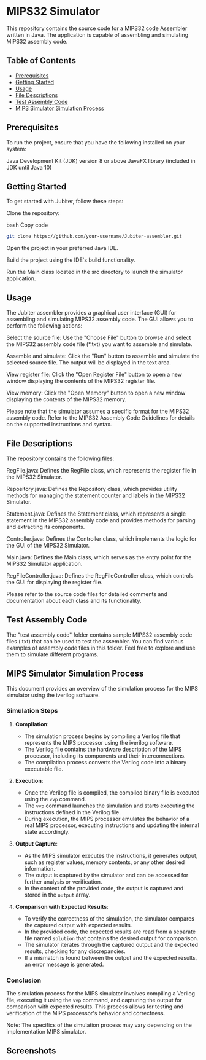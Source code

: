# MIPS32 Simulator
This repository contains the source code for a MIPS32 code Assembler written in Java. The application is capable of assembling and simulating MIPS32 assembly code.

## Table of Contents
- [Prerequisites](#Prerequisites)
- [Getting Started](#Getting-Started)
- [Usage](#Usage)
- [File Descriptions](#File-Descriptions)
- [Test Assembly Code](#Test-Assembly-Code)
- [MIPS Simulator Simulation Process](#MIPS-Simulator-Simulation-Process)
## Prerequisites
To run the project, ensure that you have the following installed on your system:

Java Development Kit (JDK) version 8 or above
JavaFX library (included in JDK until Java 10)
## Getting Started
To get started with Jubiter, follow these steps:

Clone the repository:

bash
Copy code
```bash 
git clone https://github.com/your-username/Jubiter-assembler.git
```
Open the project in your preferred Java IDE.

Build the project using the IDE's build functionality.

Run the Main class located in the src directory to launch the simulator application.


## Usage
The Jubiter assembler provides a graphical user interface (GUI) for assembling and simulating MIPS32 assembly code. The GUI allows you to perform the following actions:

Select the source file: Use the "Choose File" button to browse and select the MIPS32 assembly code file (*.txt) you want to assemble and simulate.

Assemble and simulate: Click the "Run" button to assemble and simulate the selected source file. The output will be displayed in the text area.

View register file: Click the "Open Register File" button to open a new window displaying the contents of the MIPS32 register file.

View memory: Click the "Open Memory" button to open a new window displaying the contents of the MIPS32 memory.


Please note that the simulator assumes a specific format for the MIPS32 assembly code. Refer to the MIPS32 Assembly Code Guidelines for details on the supported instructions and syntax.

## File Descriptions
The repository contains the following files:

RegFile.java: Defines the RegFile class, which represents the register file in the MIPS32 Simulator.

Repository.java: Defines the Repository class, which provides utility methods for managing the statement counter and labels in the MIPS32 Simulator.

Statement.java: Defines the Statement class, which represents a single statement in the MIPS32 assembly code and provides methods for parsing and extracting its components.

Controller.java: Defines the Controller class, which implements the logic for the GUI of the MIPS32 Simulator.

Main.java: Defines the Main class, which serves as the entry point for the MIPS32 Simulator application.

RegFileController.java: Defines the RegFileController class, which controls the GUI for displaying the register file.

Please refer to the source code files for detailed comments and documentation about each class and its functionality.

## Test Assembly Code
The "test assembly code" folder contains sample MIPS32 assembly code files (.txt) that can be used to test the assembler. You can find various examples of assembly code files in this folder. Feel free to explore and use them to simulate different programs.
## MIPS Simulator Simulation Process

This document provides an overview of the simulation process for the MIPS simulator using the iverilog software.

### Simulation Steps

1. **Compilation**:
    - The simulation process begins by compiling a Verilog file that represents the MIPS processor using the iverilog software.
    - The Verilog file contains the hardware description of the MIPS processor, including its components and their interconnections.
    - The compilation process converts the Verilog code into a binary executable file.

2. **Execution**:
    - Once the Verilog file is compiled, the compiled binary file is executed using the `vvp` command.
    - The `vvp` command launches the simulation and starts executing the instructions defined in the Verilog file.
    - During execution, the MIPS processor emulates the behavior of a real MIPS processor, executing instructions and updating the internal state accordingly.

3. **Output Capture**:
    - As the MIPS simulator executes the instructions, it generates output, such as register values, memory contents, or any other desired information.
    - The output is captured by the simulator and can be accessed for further analysis or verification.
    - In the context of the provided code, the output is captured and stored in the `output` array.

4. **Comparison with Expected Results**:
    - To verify the correctness of the simulation, the simulator compares the captured output with expected results.
    - In the provided code, the expected results are read from a separate file named `solution` that contains the desired output for comparison.
    - The simulator iterates through the captured output and the expected results, checking for any discrepancies.
    - If a mismatch is found between the output and the expected results, an error message is generated.

### Conclusion

The simulation process for the MIPS simulator involves compiling a Verilog file, executing it using the `vvp` command, and capturing the output for comparison with expected results. This process allows for testing and verification of the MIPS processor's behavior and correctness.

Note: The specifics of the simulation process may vary depending on the implementation  MIPS simulator.


## Screenshots
